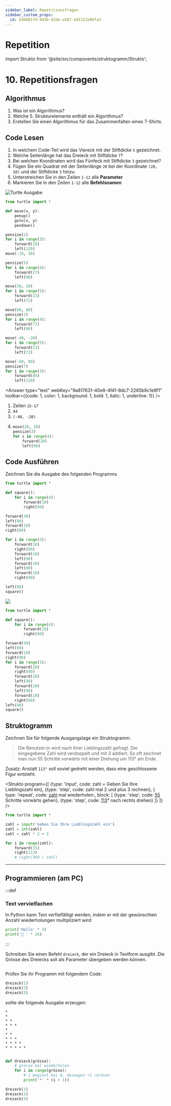 ```yaml
---
sidebar_label: Repetitionsfragen 
sidebar_custom_props:
  id: b4d081fd-943b-42de-a587-a91321b06fa3
---
```


# Repetition

import Strukto from '@site/src/components/struktogramm/Strukto';

# 10. Repetitionsfragen

## Algorithmus

1. Was ist ein Algorithmus?
2. Welche 5. Strukturelemente enthält ein Algorithmus?
3. Erstellen Sie einen Algorithmus für das Zusammenfalten eines T-Shirts.
<Answer type="text" webKey="fc3fa312-7e89-421d-96eb-a799f502d1e1" />

## Code Lesen

1. In welchem Code-Teil wird das Viereck mit der Stiftdicke `5` gezeichnet.
2. Welche Seitenlänge hat das Dreieck mit Stiftdicke `7`?
3. Bei welchen Koordinaten wird das Fünfeck mit Stiftdicke `3` gezeichnet?
4. Fügen Sie ein Quadrat mit der Seitenlänge `20` bei der Koordinate `(20, 10)` und der Stiftdicke `3` hinzu.
5. Unterstreichen Sie in den Zeilen `1-12` alle **Parameter**
6. Markieren Sie in den Zeilen `1-12` alle **Befehlsnamen**


![Turtle Ausgabe](images/09-code-output.svg)

```py
from turtle import *

def move(x, y):
    penup()
    goto(x, y)
    pendown()

pensize(2)
for i in range(3):
    forward(18)
    left(120)
move(-20, 30)

pensize(5)
for i in range(4):
    forward(27)
    left(90)

move(30, 10)
for i in range(5):
    forward(13)
    left(72)

move(80, 80)
pensize(3)
for i in range(4):
    forward(77)
    left(90)

move(-40, -20)
for i in range(5):
    forward(23)
    left(72)

move(-80, 80)
pensize(7)
for i in range(3):
    forward(44)
    left(120)
```

<Answer type="text" webKey="9a817631-40e8-4f41-8dc7-2285b9c1e8f1" toolbar={{code: 1, color: 1, background: 1, bold: 1, italic: 1, underline: 1}} />

<Solution webKey="9dd6cc59-3264-4243-b654-d1ddcda0912d">

1. Zeilen `15-17`
2. `44`
3. `(-40, -20)`
4.  
    ```py
    move(20, 10)
    pensize(3)
    for i in range(4):
        forward(20)
        left(90)
    ```

</Solution>


## Code Ausführen
Zeichnen Sie die Ausgabe des folgenden Programms

```py
from turtle import *

def square():
    for i in range(4):
        forward(10)
        right(90)

forward(30)
left(90)
forward(10)
right(90)

for i in range(3):
    forward(10)
    right(90)
    forward(10)
    left(90)
    forward(10)
    left(90)
    forward(10)
    right(90)

left(90)
square()
```

![](images/09-coord.svg)

<Solution webKey="9dd6cc59-3264-4243-b654-d1ddcda0912d">

```py live_py slim
from turtle import *

def square():
    for i in range(4):
        forward(10)
        right(90)

forward(30)
left(90)
forward(10)
right(90)
for i in range(3):
    forward(10)
    right(90)
    forward(10)
    left(90)
    forward(10)
    left(90)
    forward(10)
    right(90)
left(90)
square()
```

</Solution>

## Struktogramm

Zeichnen Sie für folgende Ausgangslage ein Struktogramm:

> Die Benutzer:in wird nach ihrer Lieblingszahl gefragt. Die eingegebene Zahl wird verdoppelt und mit 3 addiert. So oft zeichnet man nun 55 Schritte vorwärts mit einer Drehung um 113° am Ende.

Zusatz:
Anstatt `113°` soll soviel gedreht werden, dass eine geschlossene Figur entsteht. 

<Solution webKey="9dd6cc59-3264-4243-b654-d1ddcda0912d">

<Strukto program={[
    {type: 'input', code: <span><span className="var">zahl</span> = Geben Sie Ihre Lieblingszahl ein</span>},
    {type: 'step', code: <span><span className="var">zahl</span> mal 2 und plus 3 rechnen</span>},
    {
        type: 'repeat', 
        code: <span><u><span className="var">zahl</span></u> mal wiederholen:</span>,
        block: [
            {type: 'step', code: <span><u>55</u> Schritte vorwärts gehen</span>},
            {type: 'step', code: <span><u>113</u>° nach rechts drehen</span>}
        ]}
]} />

```py live_py slim
from turtle import *

zahl = input('Geben Sie Ihre Lieblingszahl ein')
zahl = int(zahl)
zahl = zahl * 2 + 3

for i in range(zahl):
    forward(15)
    right(113)
    # right(360 / zahl)

```

</Solution>

---

## Programmieren (am PC)

:::def
### Text vervielfachen
In Python kann Text verfielfältigt werden, indem er mit der gewünschten Anzahl wiederholungen multipliziert wird:

```py live_py slim
print('Hallo' * 3)
print('🌲 ' * 24)
```
:::

Schreiben Sie einen Befehl `dreieck`, der ein Dreieck in Textform ausgibt. Die Grösse des Dreiecks soll als Parameter übergeben werden können.

```py live_py title=dreieck.py versioned id=7fa89fa8-b8ae-4939-94de-df8e00ae57d4

```

Prüfen Sie ihr Programm mit folgendem Code:
```py
dreieck(1)
dreieck(3)
dreieck(5)
```

sollte die folgende Ausgabe erzeugen:
```
*
* 
* *
* * *
* 
* *
* * *
* * * *
* * * * *
```

<Solution webKey="9dd6cc59-3264-4243-b654-d1ddcda0912d">

```py live_py slim

def dreieck(grösse):
    # grösse mal wiederholen
    for i in range(grösse):
        # i beginnt bei 0, deswegen +1 rechnen
        print('*' * (i + 1))

dreieck(1)
dreieck(3)
dreieck(5)
```

</Solution>
